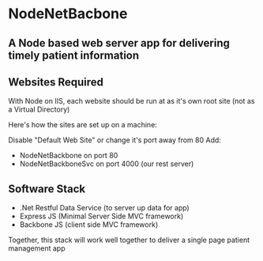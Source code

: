 # NodeNetBacbone

## A Node based web server app for delivering timely patient information

## Websites Required

With Node on IIS, each website should be run at as it's own root site (not as a Virtual Directory)

Here's how the sites are set up on a machine:

Disable "Default Web Site" or change it's port away from 80
Add:

* NodeNetBackbone on port 80
* NodeNetBackboneSvc on port 4000 (our rest server)

## Software Stack

* .Net Restful Data Service (to server up data for app)
* Express JS (Minimal Server Side MVC framework)
* Backbone JS (client side MVC framework)

Together, this stack will work well together to deliver a single page patient management app
